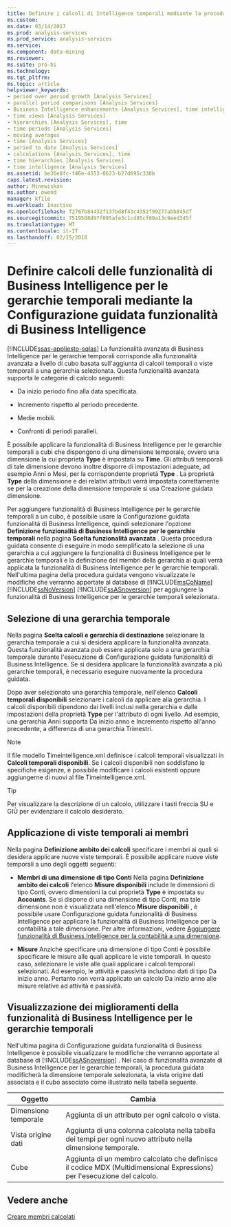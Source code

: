 ```yaml
---
title: Definire i calcoli di Intelligence temporali mediante la procedura guidata di Business Intelligence | Documenti Microsoft
ms.custom: 
ms.date: 03/14/2017
ms.prod: analysis-services
ms.prod_service: analysis-services
ms.service: 
ms.component: data-mining
ms.reviewer: 
ms.suite: pro-bi
ms.technology: 
ms.tgt_pltfrm: 
ms.topic: article
helpviewer_keywords:
- period over period growth [Analysis Services]
- parallel period comparisons [Analysis Services]
- Business Intelligence enhancements [Analysis Services], time intelligence
- time views [Analysis Services]
- hierarchies [Analysis Services], time
- time periods [Analysis Services]
- moving averages
- time [Analysis Services]
- period to date [Analysis Services]
- calculations [Analysis Services], time
- time hierarchies [Analysis Services]
- time intelligence [Analysis Services]
ms.assetid: be36e8fc-f46e-4553-8623-b27d695c330b
caps.latest.revision: 
author: Minewiskan
ms.author: owend
manager: kfile
ms.workload: Inactive
ms.openlocfilehash: f2767b84432f137bd8f43c4352f99277abb845df
ms.sourcegitcommit: 7519508d97f095afe3c1cd85cf09a13c9eed345f
ms.translationtype: MT
ms.contentlocale: it-IT
ms.lasthandoff: 02/15/2018
---
```

# <a name="define-time-intelligence-calculations-using-the-business-intelligence-wizard"></a>Definire calcoli delle funzionalità di Business Intelligence per le gerarchie temporali mediante la Configurazione guidata funzionalità di Business Intelligence
[!INCLUDE[ssas-appliesto-sqlas](../../includes/ssas-appliesto-sqlas.md)]
La funzionalità avanzata di Business Intelligence per le gerarchie temporali corrisponde alla funzionalità avanzata a livello di cubo basata sull'aggiunta di calcoli temporali o viste temporali a una gerarchia selezionata. Questa funzionalità avanzata supporta le categorie di calcolo seguenti:  
  
-   Da inizio periodo fino alla data specificata.  
  
-   Incremento rispetto al periodo precedente.  
  
-   Medie mobili.  
  
-   Confronti di periodi paralleli.  
  
 È possibile applicare la funzionalità di Business Intelligence per le gerarchie temporali a cubi che dispongono di una dimensione temporale, ovvero una dimensione la cui proprietà **Type** è impostata su **Time**. Gli attributi temporali di tale dimensione devono inoltre disporre di impostazioni adeguate, ad esempio Anni o Mesi, per la corrispondente proprietà **Type** . La proprietà **Type** della dimensione e dei relativi attributi verrà impostata correttamente se per la creazione della dimensione temporale si usa Creazione guidata dimensione.  
  
 Per aggiungere funzionalità di Business Intelligence per le gerarchie temporali a un cubo, è possibile usare la Configurazione guidata funzionalità di Business Intelligence, quindi selezionare l'opzione **Definizione funzionalità di Business Intelligence per le gerarchie temporali** nella pagina **Scelta funzionalità avanzata** . Questa procedura guidata consente di eseguire in modo semplificato la selezione di una gerarchia a cui aggiungere la funzionalità di Business Intelligence per le gerarchie temporali e la definizione dei membri della gerarchia ai quali verrà applicata la funzionalità di Business Intelligence per le gerarchie temporali. Nell'ultima pagina della procedura guidata vengono visualizzate le modifiche che verranno apportate al database di [!INCLUDE[msCoName](../../includes/msconame-md.md)] [!INCLUDE[ssNoVersion](../../includes/ssnoversion-md.md)] [!INCLUDE[ssASnoversion](../../includes/ssasnoversion-md.md)] per aggiungere la funzionalità di Business Intelligence per le gerarchie temporali selezionata.  
  
## <a name="selecting-a-time-hierarchy"></a>Selezione di una gerarchia temporale  
 Nella pagina **Scelta calcoli e gerarchia di destinazione** selezionare la gerarchia temporale a cui si desidera applicare la funzionalità avanzata. Questa funzionalità avanzata può essere applicata solo a una gerarchia temporale durante l'esecuzione di Configurazione guidata funzionalità di Business Intelligence. Se si desidera applicare la funzionalità avanzata a più gerarchie temporali, è necessario eseguire nuovamente la procedura guidata.  
  
 Dopo aver selezionato una gerarchia temporale, nell'elenco **Calcoli temporali disponibili** selezionare i calcoli da applicare alla gerarchia. I calcoli disponibili dipendono dai livelli inclusi nella gerarchia e dalle impostazioni della proprietà **Type** per l'attributo di ogni livello. Ad esempio, una gerarchia Anni supporta Da inizio anno e Incremento rispetto all'anno precedente, a differenza di una gerarchia Trimestri.  
  
> [!NOTE]  
>  Il file modello Timeintelligence.xml definisce i calcoli temporali visualizzati in **Calcoli temporali disponibili**. Se i calcoli disponibili non soddisfano le specifiche esigenze, è possibile modificare i calcoli esistenti oppure aggiungerne di nuovi al file Timeintelligence.xml.  
  
> [!TIP]  
>  Per visualizzare la descrizione di un calcolo, utilizzare i tasti freccia SU e GIÙ per evidenziare il calcolo desiderato.  
  
## <a name="apply-time-views-to-members"></a>Applicazione di viste temporali ai membri  
 Nella pagina **Definizione ambito dei calcoli** specificare i membri ai quali si desidera applicare nuove viste temporali. È possibile applicare nuove viste temporali a uno degli oggetti seguenti:  
  
-   **Membri di una dimensione di tipo Conti** Nella pagina **Definizione ambito dei calcoli** l'elenco **Misure disponibili** include le dimensioni di tipo Conti, ovvero dimensioni la cui proprietà **Type** è impostata su **Accounts**. Se si dispone di una dimensione di tipo Conti, ma tale dimensione non è visualizzata nell'elenco **Misure disponibili** , è possibile usare Configurazione guidata funzionalità di Business Intelligence per applicare la funzionalità di Business Intelligence per la contabilità a tale dimensione. Per altre informazioni, vedere [Aggiungere funzionalità di Business Intelligence per la contabilità a una dimensione](../../analysis-services/multidimensional-models/bi-wizard-add-account-intelligence-to-a-dimension.md).  
  
-   **Misure** Anziché specificare una dimensione di tipo Conti è possibile specificare le misure alle quali applicare le viste temporali. In questo caso, selezionare le viste alle quali applicare i calcoli temporali selezionati. Ad esempio, le attività e passività includono dati di tipo Da inizio anno. Pertanto non verrà applicato un calcolo Da inizio anno alle misure relative ad attività e passività.  
  
## <a name="viewing-the-time-intelligence-enhancement"></a>Visualizzazione dei miglioramenti della funzionalità di Business Intelligence per le gerarchie temporali  
 Nell'ultima pagina di Configurazione guidata funzionalità di Business Intelligence è possibile visualizzare le modifiche che verranno apportate al database di [!INCLUDE[ssASnoversion](../../includes/ssasnoversion-md.md)] . Nel caso di funzionalità avanzate di Business Intelligence per le gerarchie temporali, la procedura guidata modificherà la dimensione temporale selezionata, la vista origine dati associata e il cubo associato come illustrato nella tabella seguente.  
  
|Oggetto|Cambia|  
|------------|------------|  
|Dimensione temporale|Aggiunta di un attributo per ogni calcolo o vista.|  
|Vista origine dati|Aggiunta di una colonna calcolata nella tabella dei tempi per ogni nuovo attributo nella dimensione temporale.|  
|Cube|Aggiunta di un membro calcolato che definisce il codice MDX (Multidimensional Expressions) per l'esecuzione del calcolo.|  
  
## <a name="see-also"></a>Vedere anche  
 [Creare membri calcolati](../../analysis-services/multidimensional-models/create-calculated-members.md)  
  
  
